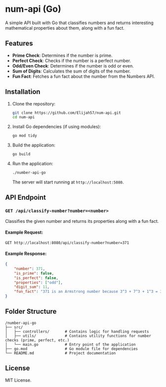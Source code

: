 # num-api (Go)

A simple API built with Go that classifies numbers and returns interesting mathematical properties about them, along with a fun fact.

## Features
- **Prime Check**: Determines if the number is prime.
- **Perfect Check**: Checks if the number is a perfect number.
- **Odd/Even Check**: Determines if the number is odd or even.
- **Sum of Digits**: Calculates the sum of digits of the number.
- **Fun Fact**: Fetches a fun fact about the number from the Numbers API.

## Installation

1. Clone the repository:

   ```bash
   git clone https://github.com/Elijah57/num-api.git
   cd num-api
   ```

2. Install Go dependencies (if using modules):

   ```bash
   go mod tidy
   ```

3. Build the application:

   ```bash
   go build
   ```

4. Run the application:

   ```bash
   ./number-api-go
   ```

   The server will start running at `http://localhost:5080`.

## API Endpoint

### `GET /api/classify-number?number=<number>`

Classifies the given number and returns its properties along with a fun fact.

#### Example Request:

```
GET http://localhost:8080/api/classify-number?number=371
```

#### Example Response:

```json
{
    "number": 371,
    "is_prime": false,
    "is_perfect": false,
    "properties": ["odd"],
    "digit_sum": 11,
    "fun_fact": "371 is an Armstrong number because 3^3 + 7^3 + 1^3 = 371."
}
```

## Folder Structure

```
/number-api-go
├── src/
│   ├── controllers/       # Contains logic for handling requests
│   ├── utils/             # Contains utility functions for number checks (prime, perfect, etc.)
│   └── main.go            # Entry point of the application
├── go.mod                 # Go module file for dependencies
└── README.md              # Project documentation
```

## License

MIT License.
